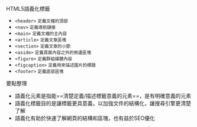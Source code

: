 HTML5語義化標籤
- `<header>` <small>定義文檔的頂部</small>
- `<nav>` <small>定義導航鏈接</small>
- `<main>` <small>定義文檔的主內容</small>
- `<article>` <small>定義文章區塊</small>
- `<section>` <small>定義文章的小節</small>
- `<aside>` <small>定義頁面內容之外的側邊區塊</small>
- `<figure>` <small>定義群組媒體內容</small>
- `<figcaption>` <small>定義用來描述圖片的標題</small>
- `<footer>` <small>定義底部區塊</small>

要點整理
- 語義化元素是指能==清楚定義/描述標籤意義的元素==，是有明確意義的元素
- 語義化標籤目的是讓標籤更具意義，以加強文件的結構化，讓搜尋引擎更清楚了解
- 語義化有助於快速了解網頁的結構和區塊，也有益於SEO優化